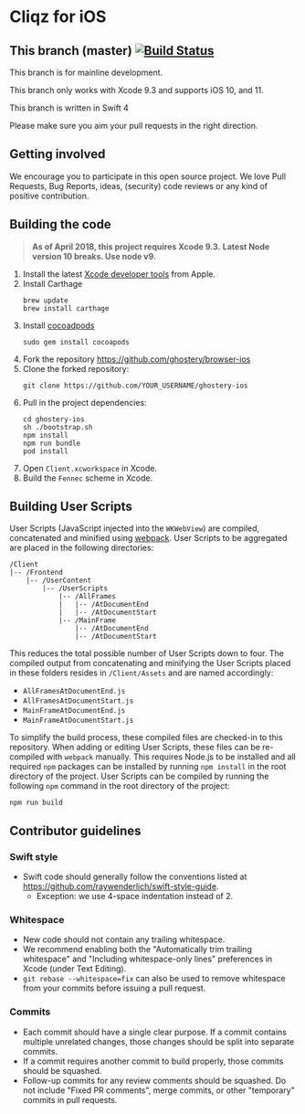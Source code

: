 Cliqz for iOS
===============

This branch (master)   [![Build Status](https://dev.azure.com/cliqzci/IOS/_apis/build/status/ghostery.browser-ios)](https://dev.azure.com/cliqzci/IOS/_build/latest?definitionId=1)
-----------

This branch is for mainline development.

This branch only works with Xcode 9.3 and supports iOS 10, and 11.

This branch is written in Swift 4

Please make sure you aim your pull requests in the right direction.


Getting involved
----------------

We encourage you to participate in this open source project. We love Pull Requests, Bug Reports, ideas, (security) code reviews or any kind of positive contribution.


Building the code
-----------------

> __As of April 2018, this project requires Xcode 9.3.__
> __Latest Node version 10 breaks. Use node v9.__

1. Install the latest [Xcode developer tools](https://developer.apple.com/xcode/downloads/) from Apple.
1. Install Carthage
    ```shell
    brew update
    brew install carthage
    ```
1. Install [cocoadpods](https://cocoapods.org/)
    ```shell
    sudo gem install cocoapods
    ```
1. Fork the repository https://github.com/ghostery/browser-ios
1. Clone the forked repository:
    ```shell
    git clone https://github.com/YOUR_USERNAME/ghostery-ios
    ```
1. Pull in the project dependencies:
    ```shell
    cd ghostery-ios
    sh ./bootstrap.sh
    npm install
    npm run bundle
    pod install
    ```
1. Open `Client.xcworkspace` in Xcode.
1. Build the `Fennec` scheme in Xcode.


## Building User Scripts

User Scripts (JavaScript injected into the `WKWebView`) are compiled, concatenated and minified using [webpack](https://webpack.js.org/). User Scripts to be aggregated are placed in the following directories:

```
/Client
|-- /Frontend
    |-- /UserContent
        |-- /UserScripts
            |-- /AllFrames
            |   |-- /AtDocumentEnd
            |   |-- /AtDocumentStart
            |-- /MainFrame
                |-- /AtDocumentEnd
                |-- /AtDocumentStart
```

This reduces the total possible number of User Scripts down to four. The compiled output from concatenating and minifying the User Scripts placed in these folders resides in `/Client/Assets` and are named accordingly:

* `AllFramesAtDocumentEnd.js`
* `AllFramesAtDocumentStart.js`
* `MainFrameAtDocumentEnd.js`
* `MainFrameAtDocumentStart.js`

To simplify the build process, these compiled files are checked-in to this repository. When adding or editing User Scripts, these files can be re-compiled with `webpack` manually. This requires Node.js to be installed and all required `npm` packages can be installed by running `npm install` in the root directory of the project. User Scripts can be compiled by running the following `npm` command in the root directory of the project:

```
npm run build
```

## Contributor guidelines

### Swift style
* Swift code should generally follow the conventions listed at https://github.com/raywenderlich/swift-style-guide.
  * Exception: we use 4-space indentation instead of 2.

### Whitespace
* New code should not contain any trailing whitespace.
* We recommend enabling both the "Automatically trim trailing whitespace" and "Including whitespace-only lines" preferences in Xcode (under Text Editing).
* <code>git rebase --whitespace=fix</code> can also be used to remove whitespace from your commits before issuing a pull request.

### Commits
* Each commit should have a single clear purpose. If a commit contains multiple unrelated changes, those changes should be split into separate commits.
* If a commit requires another commit to build properly, those commits should be squashed.
* Follow-up commits for any review comments should be squashed. Do not include "Fixed PR comments", merge commits, or other "temporary" commits in pull requests.
